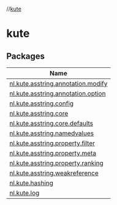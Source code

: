 //[kute](index.md)

# kute

## Packages

| Name |
|---|
| [nl.kute.asstring.annotation.modify](kute/nl.kute.asstring.annotation.modify/index.md) |
| [nl.kute.asstring.annotation.option](kute/nl.kute.asstring.annotation.option/index.md) |
| [nl.kute.asstring.config](kute/nl.kute.asstring.config/index.md) |
| [nl.kute.asstring.core](kute/nl.kute.asstring.core/index.md) |
| [nl.kute.asstring.core.defaults](kute/nl.kute.asstring.core.defaults/index.md) |
| [nl.kute.asstring.namedvalues](kute/nl.kute.asstring.namedvalues/index.md) |
| [nl.kute.asstring.property.filter](kute/nl.kute.asstring.property.filter/index.md) |
| [nl.kute.asstring.property.meta](kute/nl.kute.asstring.property.meta/index.md) |
| [nl.kute.asstring.property.ranking](kute/nl.kute.asstring.property.ranking/index.md) |
| [nl.kute.asstring.weakreference](kute/nl.kute.asstring.weakreference/index.md) |
| [nl.kute.hashing](kute/nl.kute.hashing/index.md) |
| [nl.kute.log](kute/nl.kute.log/index.md) |

